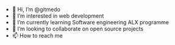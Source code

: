 - 👋 Hi, I’m @gitmedo
- 👀 I’m interested in web development 
- 🌱 I’m currently learning Software engineering ALX programme
- 💞️ I’m looking to collaborate on open source projects 
- 📫 How to reach me 

<!---
gitmedo/gitmedo is a ✨ special ✨ repository because its `README.md` (this file) appears on your GitHub profile.
You can click the Preview link to take a look at your changes.
--->
